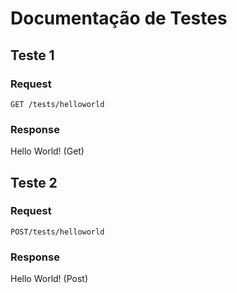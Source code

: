 # Documentação de Testes

## Teste 1
### Request
```
GET /tests/helloworld
```
### Response
Hello World! (Get)

## Teste 2
### Request
```
POST/tests/helloworld
```
### Response
Hello World! (Post)
